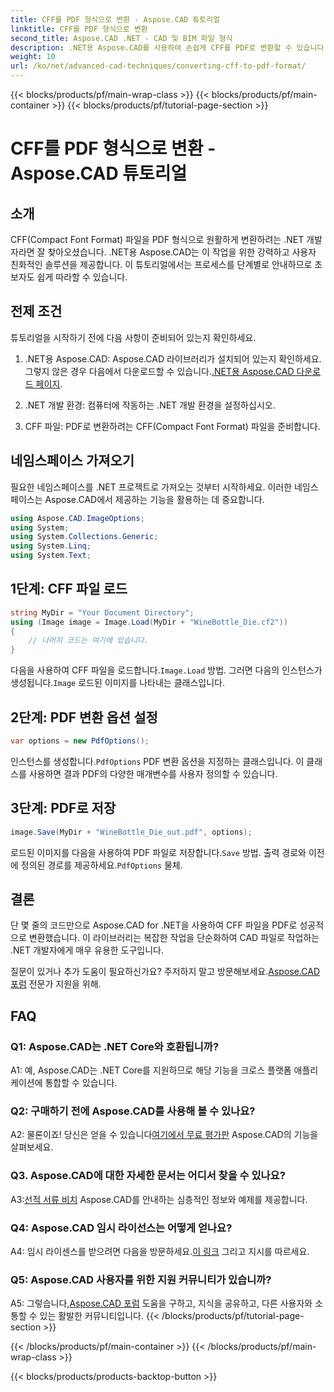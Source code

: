 ```yaml
---
title: CFF를 PDF 형식으로 변환 - Aspose.CAD 튜토리얼
linktitle: CFF를 PDF 형식으로 변환
second_title: Aspose.CAD .NET - CAD 및 BIM 파일 형식
description: .NET용 Aspose.CAD를 사용하여 손쉽게 CFF를 PDF로 변환할 수 있습니다. 단계별 가이드를 따르세요.
weight: 10
url: /ko/net/advanced-cad-techniques/converting-cff-to-pdf-format/
---
```


{{< blocks/products/pf/main-wrap-class >}}
{{< blocks/products/pf/main-container >}}
{{< blocks/products/pf/tutorial-page-section >}}

# CFF를 PDF 형식으로 변환 - Aspose.CAD 튜토리얼

## 소개

CFF(Compact Font Format) 파일을 PDF 형식으로 원활하게 변환하려는 .NET 개발자라면 잘 찾아오셨습니다. .NET용 Aspose.CAD는 이 작업을 위한 강력하고 사용자 친화적인 솔루션을 제공합니다. 이 튜토리얼에서는 프로세스를 단계별로 안내하므로 초보자도 쉽게 따라할 수 있습니다.

## 전제 조건

튜토리얼을 시작하기 전에 다음 사항이 준비되어 있는지 확인하세요.

1. .NET용 Aspose.CAD: Aspose.CAD 라이브러리가 설치되어 있는지 확인하세요. 그렇지 않은 경우 다음에서 다운로드할 수 있습니다.[.NET용 Aspose.CAD 다운로드 페이지](https://releases.aspose.com/cad/net/).

2. .NET 개발 환경: 컴퓨터에 작동하는 .NET 개발 환경을 설정하십시오.

3. CFF 파일: PDF로 변환하려는 CFF(Compact Font Format) 파일을 준비합니다.

## 네임스페이스 가져오기

필요한 네임스페이스를 .NET 프로젝트로 가져오는 것부터 시작하세요. 이러한 네임스페이스는 Aspose.CAD에서 제공하는 기능을 활용하는 데 중요합니다.

```csharp
using Aspose.CAD.ImageOptions;
using System;
using System.Collections.Generic;
using System.Linq;
using System.Text;
```

## 1단계: CFF 파일 로드

```csharp
string MyDir = "Your Document Directory";
using (Image image = Image.Load(MyDir + "WineBottle_Die.cf2"))
{
    // 나머지 코드는 여기에 있습니다.
}
```

 다음을 사용하여 CFF 파일을 로드합니다.`Image.Load` 방법. 그러면 다음의 인스턴스가 생성됩니다.`Image` 로드된 이미지를 나타내는 클래스입니다.

## 2단계: PDF 변환 옵션 설정

```csharp
var options = new PdfOptions();
```

 인스턴스를 생성합니다.`PdfOptions` PDF 변환 옵션을 지정하는 클래스입니다. 이 클래스를 사용하면 결과 PDF의 다양한 매개변수를 사용자 정의할 수 있습니다.

## 3단계: PDF로 저장

```csharp
image.Save(MyDir + "WineBottle_Die_out.pdf", options);
```

 로드된 이미지를 다음을 사용하여 PDF 파일로 저장합니다.`Save` 방법. 출력 경로와 이전에 정의된 경로를 제공하세요.`PdfOptions` 물체.

## 결론

단 몇 줄의 코드만으로 Aspose.CAD for .NET을 사용하여 CFF 파일을 PDF로 성공적으로 변환했습니다. 이 라이브러리는 복잡한 작업을 단순화하여 CAD 파일로 작업하는 .NET 개발자에게 매우 유용한 도구입니다.

 질문이 있거나 추가 도움이 필요하신가요? 주저하지 말고 방문해보세요.[Aspose.CAD 포럼](https://forum.aspose.com/c/cad/19) 전문가 지원을 위해.

## FAQ

### Q1: Aspose.CAD는 .NET Core와 호환됩니까?

A1: 예, Aspose.CAD는 .NET Core를 지원하므로 해당 기능을 크로스 플랫폼 애플리케이션에 통합할 수 있습니다.

### Q2: 구매하기 전에 Aspose.CAD를 사용해 볼 수 있나요?

 A2: 물론이죠! 당신은 얻을 수 있습니다[여기에서 무료 평가판](https://releases.aspose.com/) Aspose.CAD의 기능을 살펴보세요.

### Q3. Aspose.CAD에 대한 자세한 문서는 어디서 찾을 수 있나요?

 A3:[선적 서류 비치](https://reference.aspose.com/cad/net/) Aspose.CAD를 안내하는 심층적인 정보와 예제를 제공합니다.

### Q4: Aspose.CAD 임시 라이선스는 어떻게 얻나요?

 A4: 임시 라이센스를 받으려면 다음을 방문하세요.[이 링크](https://purchase.aspose.com/temporary-license/) 그리고 지시를 따르세요.

### Q5: Aspose.CAD 사용자를 위한 지원 커뮤니티가 있습니까?

 A5: 그렇습니다,[Aspose.CAD 포럼](https://forum.aspose.com/c/cad/19) 도움을 구하고, 지식을 공유하고, 다른 사용자와 소통할 수 있는 활발한 커뮤니티입니다.
{{< /blocks/products/pf/tutorial-page-section >}}

{{< /blocks/products/pf/main-container >}}
{{< /blocks/products/pf/main-wrap-class >}}

{{< blocks/products/products-backtop-button >}}
